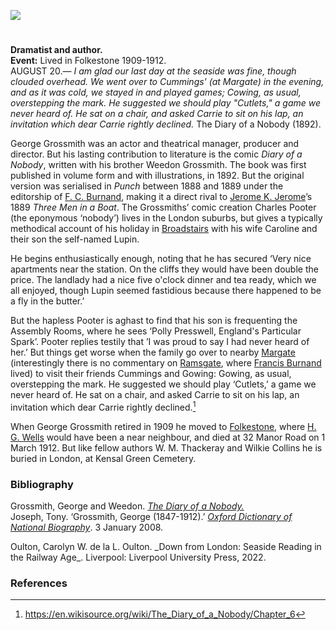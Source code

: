 <a href="https://dev.visual-essays.app"><img src="https://dev-visual-essays.netlify.app/images/ve-button.png"></a> 
<param ve-config title="George Grossmith (1847-1912)" author="Professor Carolyn Oulton" layout="vtl" banner="/images/banners/19c.jpg">

<param ve-entity eid="Q375314" aliases="Folkestone">
<param ve-entity eid="Q922739" aliases="Broadstairs">
<param ve-entity eid="Q2912867" aliases="the station">
<param ve-entity eid="Q618045" aliases="Margate">
<param ve-entity eid="Q736439" aliases="Ramsgate">

#

**Dramatist and author.**   
**Event:** Lived in Folkestone 1909-1912.   
AUGUST 20.— _I am glad our last day at the seaside was fine, though clouded overhead. We went over to Cummings' (at Margate) in the evening, and as it was cold, we stayed in and played games; Cowing, as usual, overstepping the mark. He suggested we should play "Cutlets," a game we never heard of. He sat on a chair, and asked Carrie to sit on his lap, an invitation which dear Carrie rightly declined._ The Diary of a Nobody (1892). 
<param ve-image url="https://upload.wikimedia.org/wikipedia/commons/2/2d/Weedon-and-George-Grossmith.jpg" label="Weedon and George Grossmith" attribution="Public domain, via Wikimedia Commons">
<param ve-map center="Q618045" zoom="10">

George Grossmith was an actor and theatrical manager, producer and director. But his lasting contribution to literature is the comic _Diary of a Nobody_, written with his brother Weedon Grossmith. The book was first published in volume form and with illustrations, in 1892. But the original version was serialised in _Punch_ between 1888 and 1889 under the editorship of [F. C. Burnand](/19c/19c-burnand-biography), making it a direct rival to [Jerome K. Jerome](/19c/19c-jerome-biography)’s 1889 _Three Men in a Boat_. The Grossmiths’ comic creation Charles Pooter (the eponymous ‘nobody’) lives in the London suburbs, but gives a typically methodical account of his holiday in [Broadstairs](/dickens/broadstairs) with his wife Caroline and their son the self-named Lupin.
<param ve-image url="https://upload.wikimedia.org/wikipedia/commons/9/93/Weedon_and_George_Grossmith.jpg" label="Weedon and George Grossmith.jpg" attribution="not stated, Public domain, via Wikimedia Commons">
<param ve-map center="Q922739" zoom="10">

He begins enthusiastically enough, noting that he has secured ‘Very nice apartments near the station. On the cliffs they would have been double the price. The landlady had a nice five o'clock dinner and tea ready, which we all enjoyed, though Lupin seemed fastidious because there happened to be a fly in the butter.’
<param ve-image url="https://upload.wikimedia.org/wikipedia/commons/d/d4/From_the_cliffs%2C_Broadstairs%2C_England-LCCN2002696430.jpg" label="From the cliffs, Broadstairs, England-LCCN2002696430.jpg" attribution="Photochrom Print Collection, Public domain, via Wikimedia Commons">
<param ve-map center="Q2912867" zoom="10">

But the hapless Pooter is aghast to find that his son is frequenting the Assembly Rooms, where he sees ‘Polly Presswell, England's Particular Spark’. Pooter replies testily that ’I was proud to say I had never heard of her.’ But things get worse when the family go over to nearby [Margate](/dickens/19c-margate) (interestingly there is no commentary on [Ramsgate](/dickens/19c-ramsgate), where [Francis Burnand](/19c/19c-burnand-biography) lived) to visit their friends Cummings and Gowing: Gowing, as usual, overstepping the mark. He suggested we should play ‘Cutlets,’ a game we never heard of. He sat on a chair, and asked Carrie to sit on his lap, an invitation which dear Carrie rightly declined.[^ref1]
<param ve-image url="https://upload.wikimedia.org/wikipedia/commons/4/49/Margate_parade_1904.jpg" label="Margate parade 1904.jpg" attribution="Unknown authorUnknown author, Public domain, via Wikimedia Commons">
<param ve-image url="https://upload.wikimedia.org/wikipedia/commons/3/3a/Ramsgate_Marina_-_geograph.org.uk_-_1907412.jpg" label="Ramsgate Marina - geograph.org.uk - 1907412.jpg" attribution="Ramsgate Marina by Don Barber, CC BY-SA 2.0, via Wikimedia Commons">
<param ve-map center="Q618045" zoom="10">
<param ve-map center="Q736439" zoom="10">

When George Grossmith retired in 1909 he moved to [Folkestone](/19c/19c-folkestone), where [H. G. Wells](/20c/20c-wellshg-biography) would have been a near neighbour, and died at 32 Manor Road on 1 March 1912. But like fellow authors W. M. Thackeray and Wilkie Collins he is buried in London, at Kensal Green Cemetery.
<param ve-image url="https://upload.wikimedia.org/wikipedia/commons/3/3c/West_Cliff_Folkestone_England.jpg" label="West Cliff Folkestone England.jpg" attribution="Snapshots Of  The Past, CC BY-SA 2.0, via Wikimedia Commons">
<param ve-map center="Q375314" zoom="10">

### Bibliography

Grossmith, George and Weedon. [_The Diary of a Nobody._](https://en.wikisource.org/wiki/The_Diary_of_a_Nobody/Chapter_6)   
Joseph, Tony. ‘Grossmith, George (1847-1912).’ [_Oxford Dictionary of National Biography_](https://doi.org/10.1093/ref:odnb/33590). 3 January 2008.  
<param ve-image url="https://upload.wikimedia.org/wikipedia/commons/4/46/Diary_of_a_Nobody_first.jpg" label="Diary of a Nobody first.jpg" attribution="Unknown author, Public domain, via Wikimedia Commons">
Oulton, Carolyn W. de la L. Oulton. _Down from London: Seaside Reading in the Railway Age_. Liverpool: Liverpool University Press, 2022.

### References

[^ref1]: https://en.wikisource.org/wiki/The_Diary_of_a_Nobody/Chapter_6
